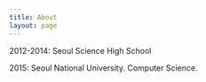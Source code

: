 ```yaml
---
title: About
layout: page
---
```


<!--![Profile Image]({{ site.url }}/{{ site.picture }})-->

<p>2012-2014: Seoul Science High School</p>

<p>2015: Seoul National University. Computer Science. </p>